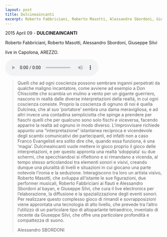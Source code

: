 ```yaml
---
layout: post
title: Dulcineaincanti
excerpt: Roberto Fabbriciani, Roberto Masotti, Alessandro Sbordoni, Giuseppe Silvi - live in Capolona, AREZZO.
---
```


2015 April 09 - **DULCINEAINCANTI**

Roberto Fabbriciani, Roberto Masotti, Alessandro Sbordoni, Giuseppe Silvi

live in Capolona, AREZZO.

<audio src="_smalldata/Radio3_SUITE_090415_intervistaFABBRICIANI.m4a" controls preload="auto"></audio>

 > Quelli che ad ogni coscienza possono sembrare inganni perpetrati da qualche maligno incantatore, come avviene ad esempio a Don Chisciotte che scambia un mulino a vento per un gigante guerriero, nascono in realtà dalle diverse interpretazioni della realtà, in cui ogni coscienza consiste. Proprio la coscienza di ognuno di noi è quella Dulcinea, che al suo ‘portatore’ sembra una dama meravigliosa, e ad altri invece una contadina sempliciotta che spinge a prendere per fiaschi quelli che per qualcuno sono solo fischi e viceversa, facendo apparire la realtà ad ognuno in modo diverso.
 >L’improvvisare richiede appunto una “interpretazione” istantanea reciproca e vicendevole degli scambi comunicativi dei partecipanti, ed infatti non a caso Franco Evangelisti era solito dire che, quando essa funziona, è una ‘magia’. Dulcineaincanti vuole mettere in gioco proprio il gioco delle interpretazioni, e per questo appronta una realtà ‘sdoppiata’ su due schermi, che specchiandosi si riflettono e si rimandano a vicenda, al tempo stesso articolandosi tra elementi sonori e visivi, creando dunque una pluralità di livelli e situazioni in cui giocano una parte notevole l’ironia e la seduzione.
 > Interagiscono tra loro un artista visivo, Roberto Masotti, che sviluppa all’istante le sue figurazioni, due performer musicali, Roberto Fabbriciani ai flauti e Alessandro Sbordoni al bayan, e Giuseppe Silvi, che cura il live electronics per l’elaborazione, la diffusione e la spazializzazione degli eventi sonori.
 > Per realizzare questo complesso gioco di rimandi e sovrapposizioni viene approntata una tecnologia di alto livello, che prevede tra l’altro l’utilizzo di un particolare tipo di altoparlante tetraedrico, inventato di recente da Giuseppe Silvi, che offre una particolare profondità e compattezza di suono.
 >
 > Alessandro SBORDONI